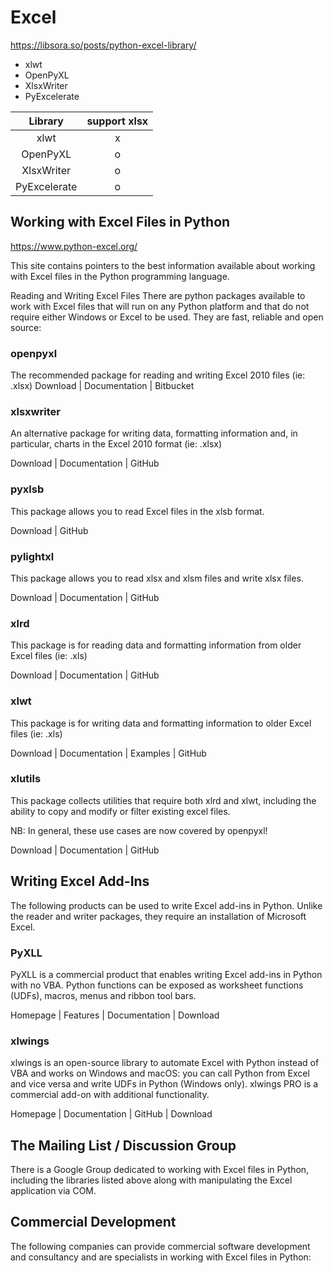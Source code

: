 # Excel

<https://libsora.so/posts/python-excel-library/>

- xlwt
- OpenPyXL
- XlsxWriter
- PyExcelerate

|Library|support xlsx|
|:--:|:--:|
|xlwt|x|
|OpenPyXL|o|
|XlsxWriter|o|
|PyExcelerate|o|

## Working with Excel Files in Python

<https://www.python-excel.org/>

This site contains pointers to the best information available about working with Excel files in the Python programming language.

Reading and Writing Excel Files
There are python packages available to work with Excel files that will run on any Python platform and that do not require either Windows or Excel to be used. They are fast, reliable and open source:

### openpyxl

The recommended package for reading and writing Excel 2010 files (ie: .xlsx)
Download | Documentation | Bitbucket

### xlsxwriter

An alternative package for writing data, formatting information and, in particular, charts in the Excel 2010 format (ie: .xlsx)

Download | Documentation | GitHub

### pyxlsb

This package allows you to read Excel files in the xlsb format.

Download | GitHub

### pylightxl

This package allows you to read xlsx and xlsm files and write xlsx files.

Download | Documentation | GitHub

### xlrd

This package is for reading data and formatting information from older Excel files (ie: .xls)

Download | Documentation | GitHub

### xlwt

This package is for writing data and formatting information to older Excel files (ie: .xls)

Download | Documentation | Examples | GitHub

### xlutils

This package collects utilities that require both xlrd and xlwt, including the ability to copy and modify or filter existing excel files.

NB: In general, these use cases are now covered by openpyxl!

Download | Documentation | GitHub

## Writing Excel Add-Ins

The following products can be used to write Excel add-ins in Python. Unlike the reader and writer packages, they require an installation of Microsoft Excel.

### PyXLL

PyXLL is a commercial product that enables writing Excel add-ins in Python with no VBA. Python functions can be exposed as worksheet functions (UDFs), macros, menus and ribbon tool bars.

Homepage | Features | Documentation | Download

### xlwings

xlwings is an open-source library to automate Excel with Python instead of VBA and works on Windows and macOS: you can call Python from Excel and vice versa and write UDFs in Python (Windows only). xlwings PRO is a commercial add-on with additional functionality.

Homepage | Documentation | GitHub | Download

## The Mailing List / Discussion Group

There is a Google Group dedicated to working with Excel files in Python, including the libraries listed above along with manipulating the Excel application via COM.

## Commercial Development

The following companies can provide commercial software development and consultancy and are specialists in working with Excel files in Python:
